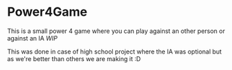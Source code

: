 # Power4Game
This is a small power 4 game where you can play against an other person or against an IA *WIP*

This was done in case of high school project where the IA was optional but as we're better than others we are making it :D
